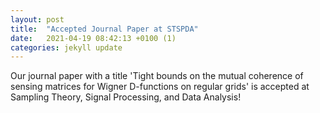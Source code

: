 ```yaml
---
layout: post
title:  "Accepted Journal Paper at STSPDA"
date:   2021-04-19 08:42:13 +0100 (1)
categories: jekyll update
---
```


Our journal paper with a title 'Tight bounds on the mutual coherence of sensing matrices for Wigner D-functions on regular grids' is accepted at Sampling Theory, Signal Processing, and Data Analysis!